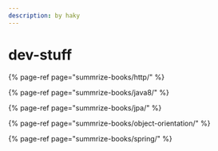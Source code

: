 ```yaml
---
description: by haky
---
```


# dev-stuff

{% page-ref page="summrize-books/http/" %}

{% page-ref page="summrize-books/java8/" %}

{% page-ref page="summrize-books/jpa/" %}

{% page-ref page="summrize-books/object-orientation/" %}

{% page-ref page="summrize-books/spring/" %}



